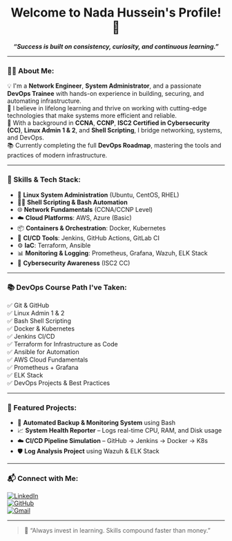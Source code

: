 <h1 align="center">Welcome to Nada Hussein's Profile! 👋</h1>

<p align="center"><b><i>“Success is built on consistency, curiosity, and continuous learning.”</i></b></p>

---

### 👩‍💻 About Me:

💡 I'm a **Network Engineer**, **System Administrator**, and a passionate **DevOps Trainee** with hands-on experience in building, securing, and automating infrastructure.  
🚀 I believe in lifelong learning and thrive on working with cutting-edge technologies that make systems more efficient and reliable.  
🔐 With a background in **CCNA**, **CCNP**, **ISC2 Certified in Cybersecurity (CC)**, **Linux Admin 1 & 2**, and **Shell Scripting**, I bridge networking, systems, and DevOps.  
📚 Currently completing the full **DevOps Roadmap**, mastering the tools and practices of modern infrastructure.

---

### 🧠 Skills & Tech Stack:

- 🔧 **Linux System Administration** (Ubuntu, CentOS, RHEL)  
- 🧑‍💻 **Shell Scripting & Bash Automation**  
- 🌐 **Network Fundamentals** (CCNA/CCNP Level)  
- ☁️ **Cloud Platforms**: AWS, Azure (Basic)  
- 📦 **Containers & Orchestration**: Docker, Kubernetes  
- 🔁 **CI/CD Tools**: Jenkins, GitHub Actions, GitLab CI  
- ⚙️ **IaC**: Terraform, Ansible  
- 📊 **Monitoring & Logging**: Prometheus, Grafana, Wazuh, ELK Stack  
- 🔐 **Cybersecurity Awareness** (ISC2 CC)

---

### 📚 DevOps Course Path I've Taken:

✅ Git & GitHub  
✅ Linux Admin 1 & 2  
✅ Bash Shell Scripting  
✅ Docker & Kubernetes  
✅ Jenkins CI/CD  
✅ Terraform for Infrastructure as Code  
✅ Ansible for Automation  
✅ AWS Cloud Fundamentals  
✅ Prometheus + Grafana  
✅ ELK Stack  
✅ DevOps Projects & Best Practices  

---

### 📂 Featured Projects:

- 🔁 **Automated Backup & Monitoring System** using Bash  
- 📈 **System Health Reporter** – Logs real-time CPU, RAM, and Disk usage  
- ☁️ **CI/CD Pipeline Simulation** – GitHub → Jenkins → Docker → K8s  
- 🛡️ **Log Analysis Project** using Wazuh & ELK Stack  

---

### 📬 Connect with Me:

[![LinkedIn](https://img.shields.io/badge/LinkedIn-Nada%20Hussein-blue?style=for-the-badge&logo=linkedin)](https://www.linkedin.com/in/nada-hussein-khamis-8b6b44274)  
[![GitHub](https://img.shields.io/badge/GitHub-na455-black?style=for-the-badge&logo=github)](https://github.com/na455)  
[![Gmail](https://img.shields.io/badge/Gmail-nadanodo455@gmail.com-red?style=for-the-badge&logo=gmail)](mailto:nadanodo455@gmail.com)

---

> 🧠 “Always invest in learning. Skills compound faster than money.”

